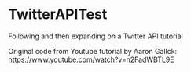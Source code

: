 # TwitterAPITest
Following and then expanding on a Twitter API tutorial

Original code from Youtube tutorial by Aaron Gallck: https://www.youtube.com/watch?v=n2FadWBTL9E
